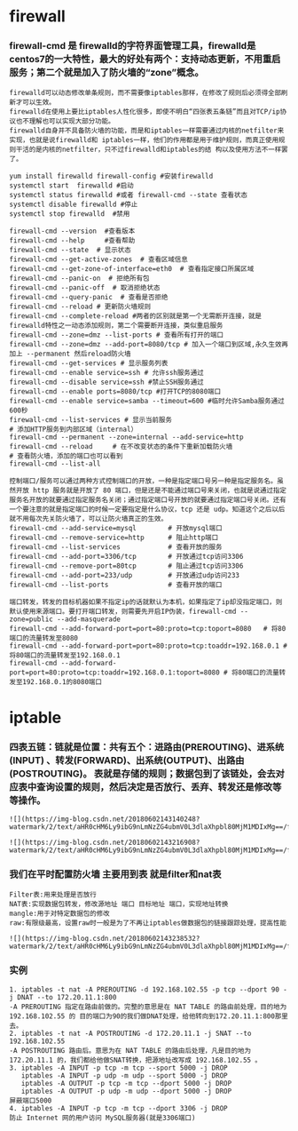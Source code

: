 # firewall
### firewall-cmd 是 firewalld的字符界面管理工具，firewalld是centos7的一大特性，最大的好处有两个：支持动态更新，不用重启服务；第二个就是加入了防火墙的“zone”概念。
    firewalld可以动态修改单条规则，而不需要像iptables那样，在修改了规则后必须得全部刷新才可以生效。
    firewalld在使用上要比iptables人性化很多，即使不明白“四张表五条链”而且对TCP/ip协议也不理解也可以实现大部分功能。
    firewalld自身并不具备防火墙的功能，而是和iptables一样需要通过内核的netfilter来实现，也就是说firewalld和 iptables一样，他们的作用都是用于维护规则，而真正使用规则干活的是内核的netfilter，只不过firewalld和iptables的结 构以及使用方法不一样罢了。
    
    yum install firewalld firewall-config #安装firewalld
    systemctl start  firewalld #启动
    systemctl status firewalld #或者 firewall-cmd --state 查看状态
    systemctl disable firewalld #停止
    systemctl stop firewalld  #禁用

    firewall-cmd --version  #查看版本
    firewall-cmd --help     #查看帮助
    firewall-cmd --state  # 显示状态
    firewall-cmd --get-active-zones  # 查看区域信息
    firewall-cmd --get-zone-of-interface=eth0  # 查看指定接口所属区域
    firewall-cmd --panic-on  # 拒绝所有包
    firewall-cmd --panic-off  # 取消拒绝状态
    firewall-cmd --query-panic  # 查看是否拒绝
    firewall-cmd --reload # 更新防火墙规则
    firewall-cmd --complete-reload #两者的区别就是第一个无需断开连接，就是firewalld特性之一动态添加规则，第二个需要断开连接，类似重启服务
    firewall-cmd --zone=dmz --list-ports # 查看所有打开的端口
    firewall-cmd --zone=dmz --add-port=8080/tcp # 加入一个端口到区域,永久生效再加上 --permanent 然后reload防火墙
    firewall-cmd --get-services # 显示服务列表  
    firewall-cmd --enable service=ssh # 允许ssh服务通过
    firewall-cmd --disable service=ssh #禁止SSH服务通过
    firewall-cmd --enable ports=8080/tcp #打开TCP的8080端口
    firewall-cmd --enable service=samba --timeout=600 #临时允许Samba服务通过600秒
    firewall-cmd --list-services # 显示当前服务
    # 添加HTTP服务到内部区域（internal）
    firewall-cmd --permanent --zone=internal --add-service=http
    firewall-cmd --reload     # 在不改变状态的条件下重新加载防火墙
    # 查看防火墙，添加的端口也可以看到
    firewall-cmd --list-all

    控制端口/服务可以通过两种方式控制端口的开放，一种是指定端口号另一种是指定服务名。虽然开放 http 服务就是开放了 80 端口，但是还是不能通过端口号来关闭，也就是说通过指定服务名开放的就要通过指定服务名关闭；通过指定端口号开放的就要通过指定端口号关闭。还有一个要注意的就是指定端口的时候一定要指定是什么协议，tcp 还是 udp。知道这个之后以后就不用每次先关防火墙了，可以让防火墙真正的生效。
    firewall-cmd --add-service=mysql        # 开放mysql端口
    firewall-cmd --remove-service=http      # 阻止http端口
    firewall-cmd --list-services            # 查看开放的服务
    firewall-cmd --add-port=3306/tcp        # 开放通过tcp访问3306
    firewall-cmd --remove-port=80tcp        # 阻止通过tcp访问3306
    firewall-cmd --add-port=233/udp         # 开放通过udp访问233
    firewall-cmd --list-ports               # 查看开放的端口

    端口转发，转发的目标机器如果不指定ip的话就默认为本机，如果指定了ip却没指定端口，则默认使用来源端口。要打开端口转发，则需要先开启IP伪装，firewall-cmd --zone=public --add-masquerade
    firewall-cmd --add-forward-port=port=80:proto=tcp:toport=8080   # 将80端口的流量转发至8080
    firewall-cmd --add-forward-port=port=80:proto=tcp:toaddr=192.168.0.1 # 将80端口的流量转发至192.168.0.1
    firewall-cmd --add-forward-port=port=80:proto=tcp:toaddr=192.168.0.1:toport=8080 # 将80端口的流量转发至192.168.0.1的8080端口





# iptable
### 四表五链：链就是位置：共有五个：进路由(PREROUTING)、进系统(INPUT) 、转发(FORWARD)、出系统(OUTPUT)、出路由(POSTROUTING)。 表就是存储的规则；数据包到了该链处，会去对应表中查询设置的规则，然后决定是否放行、丢弃、转发还是修改等等操作。
    ![](https://img-blog.csdn.net/20180602143140248?watermark/2/text/aHR0cHM6Ly9ibG9nLmNzZG4ubmV0L3dlaXhpbl80MjM1MDIxMg==/font/5a6L5L2T/fontsize/400/fill/I0JBQkFCMA==/dissolve/70)

    ![](https://img-blog.csdn.net/20180602143216908?watermark/2/text/aHR0cHM6Ly9ibG9nLmNzZG4ubmV0L3dlaXhpbl80MjM1MDIxMg==/font/5a6L5L2T/fontsize/400/fill/I0JBQkFCMA==/dissolve/70)

### 我们在平时配置防火墙 主要用到表 就是filter和nat表
    Filter表:用来处理是否放行
    NAT表:实现数据包转发，修改源地址 端口 目标地址 端口，实现地址转换
    mangle:用于对特定数据包的修改
    raw:有限级最高，设置raw时一般是为了不再让iptables做数据包的链接跟踪处理，提高性能

    ![](https://img-blog.csdn.net/20180602143238532?watermark/2/text/aHR0cHM6Ly9ibG9nLmNzZG4ubmV0L3dlaXhpbl80MjM1MDIxMg==/font/5a6L5L2T/fontsize/400/fill/I0JBQkFCMA==/dissolve/70)

### 实例
    1. iptables -t nat -A PREROUTING -d 192.168.102.55 -p tcp --dport 90 -j DNAT --to 172.20.11.1:800
    -A PREROUTING 指定在路由前做的。完整的意思是在 NAT TABLE 的路由前处理，目的地为192.168.102.55 的 目的端口为90的我们做DNAT处理，给他转向到172.20.11.1:800那里去。
    2. iptables -t nat -A POSTROUTING -d 172.20.11.1 -j SNAT --to 192.168.102.55
    -A POSTROUTING 路由后。意思为在 NAT TABLE 的路由后处理，凡是目的地为 172.20.11.1 的，我们都给他做SNAT转换，把源地址改写成 192.168.102.55 。
    3. iptables -A INPUT -p tcp -m tcp --sport 5000 -j DROP
       iptables -A INPUT -p udp -m udp --sport 5000 -j DROP
       iptables -A OUTPUT -p tcp -m tcp --dport 5000 -j DROP
       iptables -A OUTPUT -p udp -m udp --dport 5000 -j DROP
    屏蔽端口5000
    4. iptables -A INPUT -p tcp -m tcp --dport 3306 -j DROP
    防止 Internet 网的用户访问 MySQL服务器(就是3306端口)

